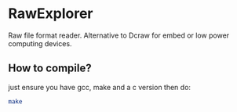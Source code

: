# RawExplorer

Raw file format reader. Alternative to Dcraw for embed or low power computing devices.

## How to compile?
just ensure you have gcc, make and a c version then do:
```sh
make
```
